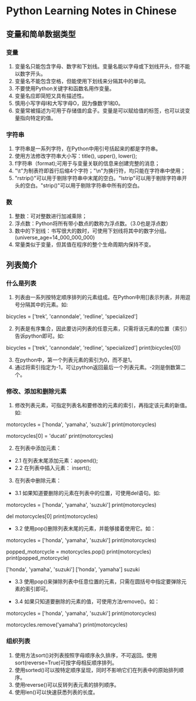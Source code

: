 # Python Learning Notes in Chinese

## 变量和简单数据类型

### 变量

1. 变量名只能包含字母、数字和下划线。变量名能以字母或下划线开头，但不能以数字开头。
2. 变量名不能包含空格，但能使用下划线来分隔其中的单词。
3. 不要使用Python关键字和函数名用作变量。
4. 变量名应即简短又具有描述性。
5. 慎用小写字母l和大写字母O，因为像数字1和0。
6. 变量常被描述为可用于存储值的盒子。变量是可以赋给值的标签，也可以说变量指向特定的值。

### 字符串

1. 字符串是一系列字符，在Python中用引号括起来的都是字符串。
2. 使用方法修改字符串大小写：title(), upper(), lower();
3. f字符串（format);可用于与变量关联的信息来创建完整的消息；
4. "\t"为制表符即首行后缩4个字符；"\n"为换行符，均只能在字符串中使用；
5. "rstrip()"可以用于剔除字符串中末尾的空白。"lstrip"可以用于剔除字符串开头的空白。"strip()"可以用于剔除字符串中所有的空白。

### 数

1. 整数：可对整数进行加减乘除；
2. 浮点数：Python将所有带小数点的数称为浮点数。（3.0也是浮点数）
3. 数中的下划线：书写很大的数时，可使用下划线将其中的数字分组。(universe_age=14_000_000_000)
4. 常量类似于变量，但其值在程序的整个生命周期内保持不变。

## 列表简介

### 什么是列表

1. 列表由一系列按特定顺序排列的元素组成。在Python中用[]表示列表，并用逗号分隔其中的元素。如:

bicycles = ['trek', 'cannondale', 'redline', 'specialized']

2. 列表是有序集合，因此要访问列表的任意元素，只需将该元素的位置（索引）告诉python即可。如:

bicycles = ['trek', 'cannondale', 'redline', 'specialized']
print(bicycles[0])

3. 在python中，第一个列表元素的索引为0，而不是1。
4. 通过将索引指定为-1，可让python返回最后一个列表元素。-2则是倒数第二个。

### 修改、添加和删除元素

1. 修改列表元素，可指定列表名和要修改的元素的索引，再指定该元素的新值。如:

motorcycles = ['honda', 'yamaha', 'suzuki']
print(motorcycles)

motorcycles[0] = 'ducati'
print(motorcycles)

2. 在列表中添加元素：

- 2.1 在列表末尾添加元素：append();
- 2.2 在列表中插入元素： insert();

3. 在列表中删除元素：

- 3.1 如果知道要删除的元素在列表中的位置，可使用del语句。如:

motorcycles = ['honda', 'yamaha', 'suzuki']
print(motorcycles)

del motorcycles[0]
print(motorcycles)

- 3.2 使用pop()删除列表末尾的元素，并能够接着使用它。如：

motorcycles = ['honda', 'yamaha', 'suzuki']
print(motorcycles)

popped_motorcycle = motorcycles.pop()
print(motorcycles)
print(popped_motorcycle)

['honda', 'yamaha', 'suzuki']
['honda', 'yamaha']
suzuki

- 3.3 使用pop()来弹除列表中任意位置的元素，只需在圆括号中指定要弹除元素的索引即可。

- 3.4 如果只知道要删除的元素的值，可使用方法remove()。如：

motorcycles = ['honda', 'yamaha', 'suzuki']
print(motorcycles)

motorcycles.remove('yamaha')
print(motorcycles)

### 组织列表

1. 使用方法sort()对列表按照字母顺序永久排序，不可返回。使用sort(reverse=True)可按字母相反顺序排列。
2. 使用sorted()可以按特定顺序呈现，同时不影响它们在列表中的原始排列顺序。
3. 使用reverse()可以反转列表元素的排列顺序。
4. 使用len()可以快速获悉列表的长度。
